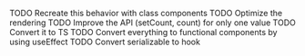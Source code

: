 TODO Recreate this behavior with class components
TODO Optimize the rendering 
TODO Improve the API (setCount, count) for only one value
TODO Convert it to TS
TODO Convert everything to functional components by using useEffect
TODO Convert serializable to hook

